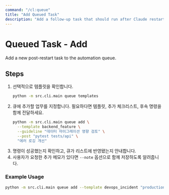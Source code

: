 ```yaml
---
command: "/cl:queue"
title: "Add Queued Task"
description: "Add a follow-up task that should run after Claude restarts."
---
```


# Queued Task - Add

Add a new post-restart task to the automation queue.

## Steps

1. 선택적으로 템플릿을 확인합니다.
   ```bash
   python -m src.cli.main queue templates
   ```
2. 큐에 추가할 업무를 지정합니다. 필요하다면 템플릿, 추가 체크리스트, 후속 명령을 함께 전달하세요.
   ```bash
   python -m src.cli.main queue add \
     --template backend_feature \
     --guideline "데이터 마이그레이션 영향 검토" \
     --post "pytest tests/api" \
     "에러 로깅 개선"
   ```
3. 명령이 성공했는지 확인하고, 큐가 리스트에 반영됐는지 안내합니다.
4. 사용자가 요청한 추가 메모가 있다면 `--note` 옵션으로 함께 저장하도록 알려줍니다.

### Example Usage
```bash
python -m src.cli.main queue add --template devops_incident "production 배포 점검"
```

